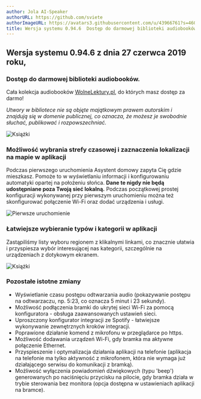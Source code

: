 ```yaml
---
author: Jola AI-Speaker
authorURL: https://github.com/sviete
authorImageURL: https://avatars3.githubusercontent.com/u/43966761?s=460&v=4
title: Wersja systemu 0.94.6  Dostęp do darmowej biblioteki audiobooków.
---
```


## Wersja systemu 0.94.6 z dnia 27 czerwca 2019 roku,

### Dostęp do darmowej biblioteki audiobooków.

Cała kolekcja audiobooków <a href="https://wolnelektury.pl/" target="_blank">WolneLektury.pl</a>,  do których masz dostęp za darmo!

*Utwory w bibliotece nie są objęte majątkowym prawem autorskim i znajdują się w domenie publicznej, co oznacza, że możesz je swobodnie słuchać, publikować i rozpowszechniać.*

![Książki](/img/en/frontend/ais_books_player.png)


<!--truncate-->

### Możliwość wybrania strefy czasowej i zaznaczenia lokalizacji na mapie w aplikacji

Podczas pierwszego uruchomienia Asystent domowy zapyta Cię gdzie mieszkasz. Pomoże to w wyświetlaniu informacji i konfigurowaniu automatyki opartej na położeniu słońca. **Dane te nigdy nie będą udostępniane poza Twoją sieć lokalną.**
Podczas początkowej prostej konfiguracji wykonywanej przy pierwszym uruchomieniu można też skonfigurować połączenie Wi-Fi oraz dodać urządzenia i usługi.


![Pierwsze uruchomienie](/img/en/frontend/onboarding_step_2.png)


### Łatwiejsze wybieranie typów i kategorii w aplikacji

Zastąpiliśmy listy wyboru regionem z klikalnymi linkami, co znacznie ułatwia i przyspiesza wybór interesującej nas kategorii, szczególnie na urządzeniach z dotykowym ekranem.


![Książki](/img/en/frontend/ais_easy_picker.png)



### Pozostałe istotne zmiany

- Wyświetlanie czasu postępu odtwarzania audio (pokazywanie postępu na odtwarzaczu, np. 5:23, co oznacza 5 minut i 23 sekundy).
- Możliwość podłączenia bramki do ukrytej sieci Wi-Fi za pomocą konfiguratora - obsługa zaawansowanych ustawień sieci.
- Uproszczony konfigurator integracji ze Spotify - łatwiejsze wykonywanie zewnętrznych kroków integracji.
- Poprawione działanie komend z mikrofonu w przeglądarce po https.
- Możliwość dodawania urządzeń Wi-Fi, gdy bramka ma aktywne połączenie Ethernet.
- Przyspieszenie i optymalizacja działania aplikacji na telefonie (aplikacja na telefonie ma tylko aktywność z mikrofonem, która nie wymaga już działającego serwisu do komunikacji z bramką).
- Możliwość wyłączenia powiadomień dźwiękowych (typu 'beep') generowanych po naciśnięciu przycisku na pilocie, gdy bramka działa w trybie sterowania bez monitora (opcja dostępna w ustawieniach aplikacji na bramce).
